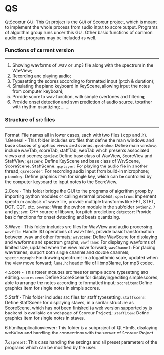 QS
==

QtScoerur GUI
This Qt project is the GUI of Scoreur project, which is meant to implement the whole process from audio input to score output.
Programs of algorithm group runs under this GUI. Other basic functions of common audio edit programs may be included as well.

### Functions of current version
---
1. Showing wavforms of .wav or .mp3 file along with the spectrum in the WavView;
2. Recording and playing audio;
3. Typesetting the scores according to formatted input (pitch & duration);
4. Simulating the piano keyboard in KeyScene, allowing input the notes from computer keyboard;
5. Provide score to wav function, with simple overtones and filtering;
6. Provide onset detection and svm prediction of audio source, together with rhythm quantizing;
... ...


### Structure of src files
---
Format: File names all in lower cases, each with two files (.cpp and .h).
1.General - This folder includes src files that define the main windows and base classes of graphics views and scenes.
`qswindow`: Define main window, include wavTab, scoreTab, staffTab, webTab which presents associated views and scenes;
`qsview`: Define base class of WavView, ScoreView and StaffView;
`qsscene`: Define KeyScene and base class of WavScene, ScoreScene, StaffScene.
`qsplayer`: For playing the audio file in another thread;
`qsrecorder`: For recording audio input from build-in microphone;
`pianokey`: Define graphics item for single key, which can be controlled by the computer keyboard to input notes to the ScoreView.

2.Core - This folder bridge the GUI to the programs of algorithm group by importing python modules or calling external process;
`spectrum`: Implement spectrum analysis of wave file, provide multiple transforms like FFT, STFT, DCT, CQT, etc.
`pywrap`: Wrap the python module in the subfolder `python2.7` and `py`;
`svm`:  C++ source of libsvm, for pitch prediction;
`detector`: Provide basic functions for onset detecting and beats quantizing.

3.Wave - This folder includes src files for WavView and audio processing.
`wavfile`: Handle I/O operations of wave files, provide basic transformation between .wav and other formats;
`wavscene`: Define WavScene for displaying and wavforms and spectrum graphs;
`wavframe`: For displaying wavforms of limited size, updated when the view move forward;
`wavChannel`: For placing wavframes, surport both single channel and double channels; 
`spectrumgraph`: For drawing spectrums in a logarithmic scale, updated when the view move forward;
`lame.h`: header file of libmp3lame, for mp3 codec.

4.Score - This folder includes src files for simple score typesetting and editing.
 `scorescene`: Define ScoreScene for displaying/editing simple scores, able to arrange the notes according to formatted input;
 `scoreitem`: Define graphics item for single notes in simple scores.

5.Staff - This folder includes src files for staff typesetting.
`staffscene`: Define StaffScene for displaying staves, in a similar structure as ScoreScene, which has not been finished
(a web version supported by js backend is available on webpage of Scoreur Project);
`staffitem`: Define graphics item for single notes in staves.

6.html5applicationviewer: This folder is a subproject of Qt Html5, displaying webView and handling the connections with the server of Scoreur Project.

7.`qspreset`: This class handling the settings and all preset parameters of the programs which can be modified by the user.

